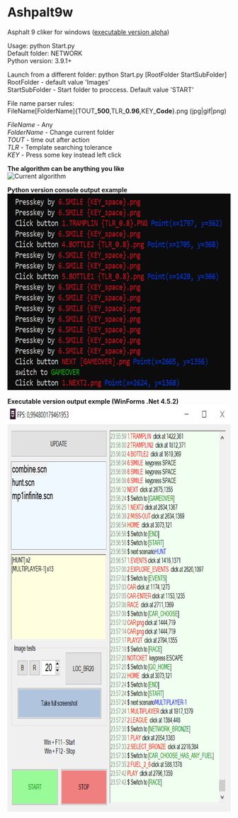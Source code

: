# Ashpalt9w
Asphalt 9 cliker for windows (<a href="https://drive.google.com/file/d/1I6f5uhWgQ4MCwrH_uL_k4-cEQylJursM/view?usp=sharing">executable version alpha</a>)

Usage: python Start.py  
Default folder: NETWORK  
Python version: 3.9.1+

Launch from a different folder: python Start.py [RootFolder StartSubFolder]  
RootFolder - default value 'Images'  
StartSubFolder - Start folder to proccess. Default value 'START'

File name parser rules:  
FileName[FolderName]{TOUT_**500**,TLR_**0.96**,KEY_**Code**}.png (jpg|gif|png)

_FileName_ - Any  
_FolderName_ - Change current folder  
_TOUT_ - time out after action  
_TLR_ - Template searching tolerance  
_KEY_ - Press some key instead left click

**The algorithm can be anything you like**  
<img src="https://github.com/yaldabaoth444/Ashpalt9w/blob/main/%D0%A1urrent%20algorithm.png" alt="Сurrent algorithm" width="766" height="800">

**Python version console output example**  
<img src="https://github.com/yaldabaoth444/Ashpalt9w/blob/main/Console.png" alt="Сurrent algorithm" width="687" height="443">

**Executable version output exmple (WinForms .Net 4.5.2)**  
<img src="https://github.com/yaldabaoth444/Ashpalt9w/blob/main/windows version.png" alt="Сurrent algorithm" width="873" height="917">
